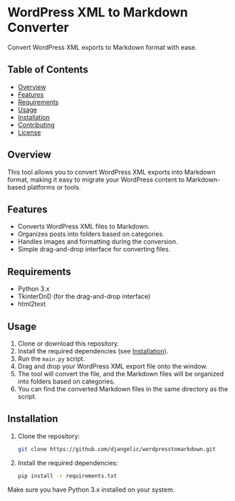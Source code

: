 # WordPress XML to Markdown Converter

Convert WordPress XML exports to Markdown format with ease.

## Table of Contents
- [Overview](#overview)
- [Features](#features)
- [Requirements](#requirements)
- [Usage](#usage)
- [Installation](#installation)
- [Contributing](#contributing)
- [License](#license)

## Overview
This tool allows you to convert WordPress XML exports into Markdown format, making it easy to migrate your WordPress content to Markdown-based platforms or tools.

## Features
- Converts WordPress XML files to Markdown.
- Organizes posts into folders based on categories.
- Handles images and formatting during the conversion.
- Simple drag-and-drop interface for converting files.

## Requirements
- Python 3.x
- TkinterDnD (for the drag-and-drop interface)
- html2text

## Usage
1. Clone or download this repository.
2. Install the required dependencies (see [Installation](#installation)).
3. Run the `main.py` script.
4. Drag and drop your WordPress XML export file onto the window.
5. The tool will convert the file, and the Markdown files will be organized into folders based on categories.
6. You can find the converted Markdown files in the same directory as the script.

## Installation
1. Clone the repository:
   ```bash
   git clone https://github.com/djangelic/wordpresstomarkdown.git

2. Install the required dependencies:
   ```bash
   pip install -r requirements.txt

Make sure you have Python 3.x installed on your system.
